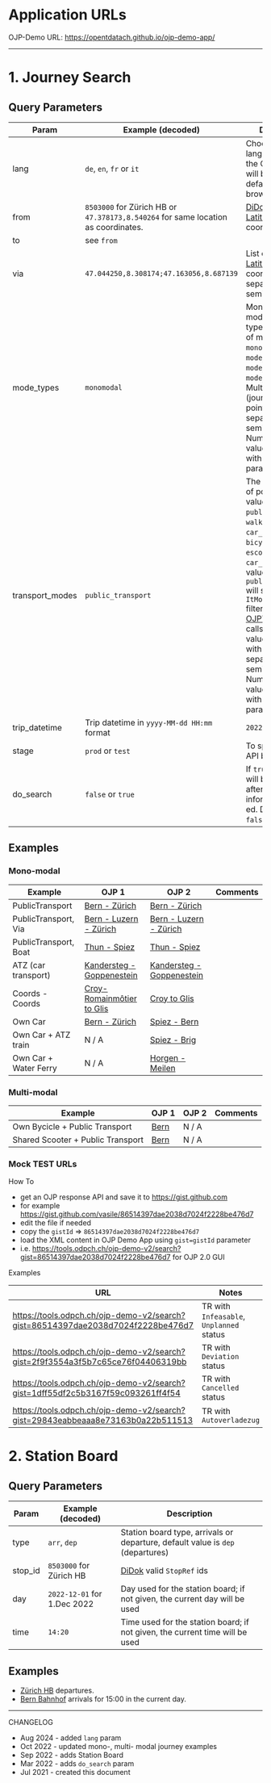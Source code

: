 # Application URLs

OJP-Demo URL: https://opentdatach.github.io/ojp-demo-app/

---- 

# 1. Journey Search

## Query Parameters

| Param  | Example (decoded) | Description |
|--|--|--|
|lang| `de`, `en`, `fr` or `it` | Choose the ISO language in which the OJP repsonse will be deliverd, default is the browser locale. |
|from| `8503000` for Zürich HB or `47.378173,8.540264` for same location as coordinates.|[DiDok](https://opentransportdata.swiss/de/dataset/didok) id or [Latitude,Longitude](https://developers.google.com/maps/documentation/javascript/reference/coordinates) coordinates. |
|to|see `from`| |
|via| `47.044250,8.308174;47.163056,8.687139` | List of [Latitude,Longitude](https://developers.google.com/maps/documentation/javascript/reference/coordinates) coordinates separated by semi-colon `;`. |
| mode_types | `monomodal` | Mono-, multi- modal journey type switcher. List of mode types: `monomodal`, `mode_at_start`, `mode_at_end`, `mode_at_start_end`.  Multiple values (journeys with via points) are separated by semi-colon `;`. Number of the values is equal with number of via parameters + 1 |
| transport_modes | `public_transport` | The MOT used, list of possible values": `public_transport`, `walking` `cycle`, `car_self_driving`, `bicycle_rental`, `escooter_rental`, `car_sharing`. All values, except `public_transport` will set `ItModesToCover` filter in the [OJPTripRequest](https://opentransportdata.swiss/de/cookbook/ojptriprequest/) calls. Multiple values (joruneys with via points) are separated by semi-colon `;`. Number of the values is equal with number of via parameters + 1 |
|trip_datetime| Trip datetime in `yyyy-MM-dd HH:mm` format | `2022-08-01 10:00` |
|stage| `prod` or `test` | To specify the OJP API backend. |
|do_search| `false` or `true` | If `true` the search will be performed after the endpoints information is init-ed. Default is `false`. |

## Examples

### Mono-modal

| Example | OJP 1 | OJP 2 | Comments |
|-|-|-|-|
| PublicTransport | [Bern - Zürich](https://tools.odpch.ch/beta-ojp-demo/search?from=8507000&to=8503000&do_search=yes) | [Bern - Zürich](https://tools.odpch.ch/ojp-demo-v2/search?from=8507000&to=8503000&do_search=yes) |  |
| PublicTransport, Via | [Bern - Luzern - Zürich](https://tools.odpch.ch/beta-ojp-demo/search?from=8507000&to=8503000&via=8505000&do_search=yes) | [Bern - Luzern - Zürich](https://tools.odpch.ch/ojp-demo-v2/search?from=8507000&to=8503000&via=8505000&do_search=yes) |  |
| PublicTransport, Boat | [Thun - Spiez](https://tools.odpch.ch/beta-ojp-demo/search?from=8507100&to=8507483&public_transport_modes=water) | [Thun - Spiez](https://tools.odpch.ch/ojp-demo-v2/search?from=8507100&to=8507483&public_transport_modes=water) |  |
| ATZ (car transport) | [Kandersteg - Goppenestein](https://tools.odpch.ch/beta-ojp-demo/search?from=8511171&to=8519655) | [Kandersteg - Goppenestein](https://tools.odpch.ch/ojp-demo-v2/search?from=8511171&to=8519655) |  |
| Coords - Coords | [Croy-Romainmôtier to Glis](https://tools.odpch.ch/beta-ojp-demo/search?from=46.673066,6.462309&to=46.311076,7.977560) | [Croy to Glis](https://tools.odpch.ch/ojp-demo-v2/search?from=46.695176,6.479795&to=46.311076,7.977560) |  |
| Own Car | [Bern - Zürich](https://tools.odpch.ch/beta-ojp-demo/search?from=8507000&to=8503000&transport_modes=self-drive-car) | [Spiez - Bern](https://tools.odpch.ch/ojp-demo-v2/search?from=8507483&to=8507000&transport_modes=car&do_search=yes) |  |
| Own Car + ATZ train | N / A | [Spiez - Brig](https://tools.odpch.ch/ojp-demo-v2/search?from=8507483&to=8501609&transport_modes=car&do_search=yes) |  |
| Own Car + Water Ferry | N / A | [Horgen - Meilen](https://tools.odpch.ch/ojp-demo-v2/search?from=8590653&to=8576083&transport_modes=car&do_search=yes) |  |



### Multi-modal

| Example | OJP 1 | OJP 2 | Comments |
|-|-|-|-|
| Own Bycicle + Public Transport | [Bern](https://tools.odpch.ch/beta-ojp-demo/search?from=46.952926,7.426087&to=8588998&mode_types=mode_at_start&transport_modes=cycle) | N / A |  |
| Shared Scooter + Public Transport | [Bern](https://tools.odpch.ch/beta-ojp-demo/search?from=46.952926,7.426087&to=8588998&mode_types=mode_at_start&transport_modes=escooter_rental) | N / A |  |


### Mock TEST URLs

How To

- get an OJP response API and save it to https://gist.github.com
- for example https://gist.github.com/vasile/86514397dae2038d7024f2228be476d7
- edit the file if needed
- copy the `gistId` => `86514397dae2038d7024f2228be476d7`
- load the XML content in OJP Demo App using `gist=gistId` parameter
- i.e. https://tools.odpch.ch/ojp-demo-v2/search?gist=86514397dae2038d7024f2228be476d7 for OJP 2.0 GUI

Examples

| URL | Notes |
|-----|-------|
| https://tools.odpch.ch/ojp-demo-v2/search?gist=86514397dae2038d7024f2228be476d7 | TR with `Infeasable`, `Unplanned` status |
| https://tools.odpch.ch/ojp-demo-v2/search?gist=2f9f3554a3f5b7c65ce76f04406319bb | TR with `Deviation` status |
| https://tools.odpch.ch/ojp-demo-v2/search?gist=1dff55df2c5b3167f59c093261ff4f54 | TR with `Cancelled` status |
| https://tools.odpch.ch/ojp-demo-v2/search?gist=29843eabbeaaa8e73163b0a22b511513 | TR with `Autoverladezug` |


# 2. Station Board

## Query Parameters

| Param  | Example (decoded) | Description |
|--|--|--|
|type| `arr`, `dep` | Station board type, arrivals or departure, default value is `dep` (departures) |
|stop_id| `8503000` for Zürich HB | [DiDok](https://opentransportdata.swiss/de/dataset/didok) valid `StopRef` ids |
|day| `2022-12-01` for 1.Dec 2022 | Day used for the station board; if not given, the current day will be used |
|time| `14:20` | Time used for the station board; if not given, the current time will be used |


## Examples

- [Zürich HB](https://opentdatach.github.io/ojp-demo-app/board?stop_id=8503000) departures.
- [Bern Bahnhof](https://opentdatach.github.io/ojp-demo-app/board?type=arr&stop_id=8576646&time=15:00) arrivals for 15:00 in the current day.

----

CHANGELOG
- Aug 2024 - added `lang` param
- Oct 2022 - updated mono-, multi- modal journey examples
- Sep 2022 - adds Station Board
- Mar 2022 - adds `do_search` param
- Jul 2021 - created this document